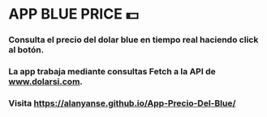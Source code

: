 # APP BLUE PRICE :dollar:


### Consulta el precio del dolar blue en tiempo real haciendo click al botón.
### La app trabaja mediante consultas Fetch a la API de www.dolarsi.com.
### Visita https://alanyanse.github.io/App-Precio-Del-Blue/
